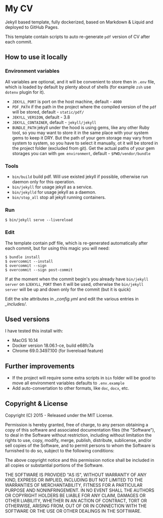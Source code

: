 # My CV

Jekyll based template, fully dockerized, based on Markdown & Liquid and deployed to GitHub Pages.

This template contain scripts to auto re-generate `pdf` version of CV after each commit.

## How to use it locally

### Environment variables

All variables are optional, and it will be convenient to store then in `.env` file, which is loaded by default by plenty about of shells (for example `zsh` use `dotenv` plugin for it).

* `JEKYLL_PORT` is port on the host machine, default - `4000`
* `PDF_PATH` if the path in the project where the compiled version of the `pdf` will be stored, default - `static/pdf/`
* `JEKYLL_VERSION`, default - 3.8
* `JEKYLL_CONTAINER`, default - `jekyll/jekyll`
* `BUNDLE_PATH` jekyll under the hood is using gems, like any other Ruby tool, so you may want to store it in the same place with your system gems to keep it DRY. But the path of your gem storage may vary from system to system, so you have to select it manually, ot it will be stored in the project folder (excluded from git). Get the actual paths of your gem storages you can with `gem environment`, default - `$PWD/vendor/bundle`

### Tools

* `bin/build` build pdf. Will use existed jekyll if possible, otherwise run daemon only for this operation.
* `bin/jekyll` for usage jekyll as a service.
* `bin/jekylld` for usage jekyll as a daemon.
* `bin/stop_all` stop all jekyll running containers.

### Run

```
$ bin/jekyll serve --livereload
```

### Edit

The template contain pdf file, which is re-generated automatically after each commit, but for using this magic you will need:

```
$ bundle install
$ overcommit --install
$ overcommit --sign
$ overcommit --sign post-commit
```

If at the moment when the commit begin's you already have
`bin/jekyll server` on `$JEKYLL_PORT` then it will be used,
otherwise the `bin/jekyll server` will be up and down only for
the commit (but it is quick)

Edit the site attributes in *_config.yml* and edit the various entries in *_includes/*.

## Used versions

I have tested this install with:

* MacOS 10.14
* Docker version 18.06.1-ce, build e68fc7a
* Chrome 69.0.3497.100 (for livereload feature)

## Further improvements

* If the project will require some extra scripts in `bin` folder will be good
to move all environment variables defaults to `.env.example`
* Add auto-convertation to other formats, like `doc`, `docx`, etc.

## Copyright & License

Copyright (C) 2015 - Released under the MIT License.

Permission is hereby granted, free of charge, to any person obtaining a copy of this software and associated documentation files (the "Software"), to deal in the Software without restriction, including without limitation the rights to use, copy, modify, merge, publish, distribute, sublicense, and/or sell copies of the Software, and to permit persons to whom the Software is furnished to do so, subject to the following conditions:

The above copyright notice and this permission notice shall be included in all copies or substantial portions of the Software.

THE SOFTWARE IS PROVIDED "AS IS", WITHOUT WARRANTY OF ANY KIND, EXPRESS OR IMPLIED, INCLUDING BUT NOT LIMITED TO THE WARRANTIES OF MERCHANTABILITY, FITNESS FOR A PARTICULAR PURPOSE AND
NONINFRINGEMENT. IN NO EVENT SHALL THE AUTHORS OR COPYRIGHT HOLDERS BE LIABLE FOR ANY CLAIM, DAMAGES OR OTHER LIABILITY, WHETHER IN AN ACTION OF CONTRACT, TORT OR OTHERWISE, ARISING FROM, OUT OF OR IN CONNECTION WITH THE SOFTWARE OR THE USE OR OTHER DEALINGS IN THE SOFTWARE.
